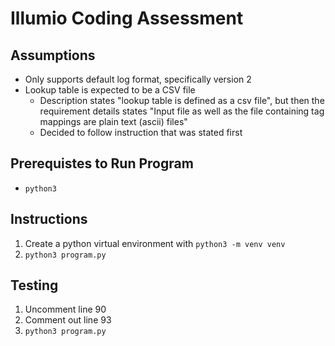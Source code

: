 # Illumio Coding Assessment

## Assumptions
- Only supports default log format, specifically version 2
- Lookup table is expected to be a CSV file
  - Description states "lookup table is defined as a csv file", but then the requirement details states "Input file as well as the file containing tag mappings are plain text (ascii) files"
  - Decided to follow instruction that was stated first  

## Prerequistes to Run Program
- `python3`

## Instructions
1. Create a python virtual environment with `python3 -m venv venv`
2. `python3 program.py`

## Testing
1. Uncomment line 90
2. Comment out line 93
3. `python3 program.py`

